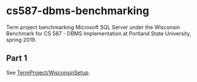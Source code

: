 # cs587-dbms-benchmarking
Term project benchmarking Microsoft SQL Server under the Wisconsin Benchmark for CS 587 - DBMS Implementation at Portland State University, spring 2019.

## Part 1

See [TermProject/WisconsinSetup](TermProject/WisconsinSetup).